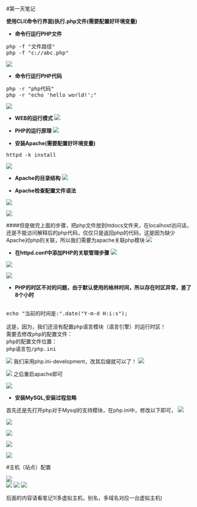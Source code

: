 #第一天笔记

**使用CLI(命令行界面)执行.php文件(需要配置好环境变量)**

- **命令行运行PHP文件**
<pre>
php -f "文件路径"
php -f "c://abc.php"		
</pre>
![](./images/a1.png)

- **命令行运行PHP代码**
<pre>
php -r "php代码"
php -r "echo 'hello world!';"		
</pre>
![](./images/a2.png)

- **WEB的运行模式**
![](./images/a3.png)

- **PHP的运行原理**
![](./images/a4.png)

- **安装Apache(需要配置好环境变量)**
<pre>
httpd -k install		
</pre> 
![](./images/a5.png)

- **Apache的目录结构**
![](./images/a6.png) 

- **Apache检查配置文件语法**

![](./images/a7.png)  

![](./images/a8.png) 

####但是做完上面的步骤，把php文件放到htdocs文件夹，在localhost访问话，还是不能访问解释后的php代码，仅仅只是返回php的代码，这是因为缺少Apache对php的关联，所以我们需要为apache关联php模块
![](./images/a9.png) 


- **在httpd.conf中添加PHP的关联管理步骤**
![](./images/a11.png) 

![](./images/a12.png) 

![](./images/a10.png) 


- **PHP的时区不对的问题，由于默认使用的格林时间，所以存在时区异常，差了8个小时**
<pre>
<meta http-equiv = "Content-Type" content="text/html;charset=UTF-8">
echo "当前的时间是:".date("Y-m-d H:i:s");

这是，因为，我们还没有配置php语言模块（语言引擎）的运行时区！
需要去修改php的配置文件：
php的配置文件位置：
php语言包/php.ini
</pre>
![](./images/a13.png) 
我们采用php.ini-development，改其后缀就可以了！
![](./images/a14.png) 

![](./images/a15.png) 
之后重启apache即可

![](./images/a16.png) 

- **安装MySQL,安装过程忽略**

首先还是先打开php对于Mysql的支持模块，在php.ini中，修改以下即可，
![](./images/a21.png) 

![](./images/a17.png) 

![](./images/a18.png)

![](./images/a19.png)

![](./images/a20.png)   


#主机（站点）配置

![](./images/a22.png)   
![](./images/a23.png)
![](./images/a24.png)
![](./images/a25.png)

后面的内容请看笔记1(多虚拟主机，别名，多域名对应一台虚拟主机)